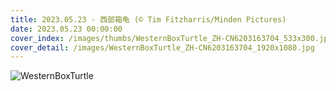 ```yaml
---
title: 2023.05.23 - 西部箱龟 (© Tim Fitzharris/Minden Pictures)
date: 2023.05.23 00:00:00
cover_index: /images/thumbs/WesternBoxTurtle_ZH-CN6203163704_533x300.jpg
cover_detail: /images/WesternBoxTurtle_ZH-CN6203163704_1920x1080.jpg
---
```


![WesternBoxTurtle](/images/WesternBoxTurtle_ZH-CN6203163704_1920x1080.jpg)
